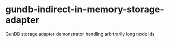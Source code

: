 # gundb-indirect-in-memory-storage-adapter
GunDB storage adapter demonstrator handling arbitrarily long node ids
